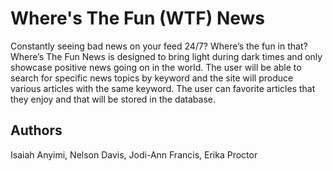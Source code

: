 # Where's The Fun (WTF) News
Constantly seeing bad news on your feed 24/7? Where’s the fun in that? 
Where’s The Fun News is designed to bring light during dark times and only showcase positive news going on in the world. The user will be able to search for specific news topics by keyword and the site will produce various articles with the same keyword. The user can favorite articles that they enjoy and that will be stored in the database.

## Authors
Isaiah Anyimi, Nelson Davis, Jodi-Ann Francis, Erika Proctor 
